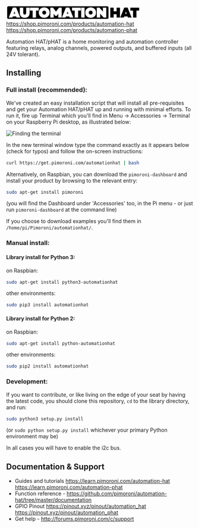 ![Automation HAT](autohat_360.png)  
https://shop.pimoroni.com/products/automation-hat  
https://shop.pimoroni.com/products/automation-phat  

Automation HAT/pHAT is a home monitoring and automation controller featuring relays, analog channels, powered outputs, and buffered inputs (all 24V tolerant).

## Installing

### Full install (recommended):

We've created an easy installation script that will install all pre-requisites and get your Automation HAT/pHAT
up and running with minimal efforts. To run it, fire up Terminal which you'll find in Menu -> Accessories -> Terminal
on your Raspberry Pi desktop, as illustrated below:

![Finding the terminal](http://get.pimoroni.com/resources/github-repo-terminal.png)

In the new terminal window type the command exactly as it appears below (check for typos) and follow the on-screen instructions:

```bash
curl https://get.pimoroni.com/automationhat | bash
```

Alternatively, on Raspbian, you can download the `pimoroni-dashboard` and install your product by browsing to the relevant entry:

```bash
sudo apt-get install pimoroni
```
(you will find the Dashboard under 'Accessories' too, in the Pi menu - or just run `pimoroni-dashboard` at the command line)

If you choose to download examples you'll find them in `/home/pi/Pimoroni/automationhat/`.

### Manual install:

#### Library install for Python 3:

on Raspbian:

```bash
sudo apt-get install python3-automationhat
```

other environments: 

```bash
sudo pip3 install automationhat
```

#### Library install for Python 2:

on Raspbian:

```bash
sudo apt-get install python-automationhat
```

other environments: 

```bash
sudo pip2 install automationhat
```

### Development:

If you want to contribute, or like living on the edge of your seat by having the latest code, you should clone this repository, `cd` to the library directory, and run:

```bash
sudo python3 setup.py install
```
(or `sudo python setup.py install` whichever your primary Python environment may be)

In all cases you will have to enable the i2c bus.

## Documentation & Support

* Guides and tutorials
https://learn.pimoroni.com/automation-hat
https://learn.pimoroni.com/automation-phat
* Function reference - https://github.com/pimoroni/automation-hat/tree/master/documentation
* GPIO Pinout
https://pinout.xyz/pinout/automation_hat  
https://pinout.xyz/pinout/automation_phat
* Get help - http://forums.pimoroni.com/c/support
